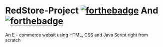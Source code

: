 # RedStore-Project  [![forthebadge](https://forthebadge.com/images/badges/uses-html.svg)](https://forthebadge.com) And [![forthebadge](https://forthebadge.com/images/badges/uses-css.svg)](https://forthebadge.com)
An E - commerce websit using HTML, CSS and Java Script right from scratch
